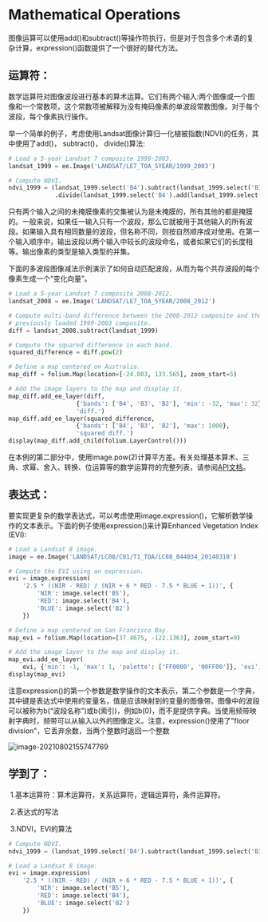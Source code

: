 # Mathematical Operations

图像运算可以使用add()和subtract()等操作符执行，但是对于包含多个术语的复杂计算，expression()函数提供了一个很好的替代方法。



## 运算符：

数学运算符对图像波段进行基本的算术运算。它们有两个输入:两个图像或一个图像和一个常数项，这个常数项被解释为没有掩码像素的单波段常数图像。对于每个波段，每个像素执行操作。

举一个简单的例子，考虑使用Landsat图像计算归一化植被指数(NDVI)的任务，其中使用了add()， subtract()， divide()算法:

```python
# Load a 5-year Landsat 7 composite 1999-2003.
landsat_1999 = ee.Image('LANDSAT/LE7_TOA_5YEAR/1999_2003')

# Compute NDVI.
ndvi_1999 = (landsat_1999.select('B4').subtract(landsat_1999.select('B3'))
             .divide(landsat_1999.select('B4').add(landsat_1999.select('B3'))))
```

只有两个输入之间的未掩膜像素的交集被认为是未掩膜的，所有其他的都是掩膜的。一般来说，如果任一输入只有一个波段，那么它就被用于其他输入的所有波段。如果输入具有相同数量的波段，但名称不同，则按自然顺序成对使用。在第一个输入顺序中，输出波段以两个输入中较长的波段命名，或者如果它们的长度相等。输出像素的类型是输入类型的并集。

下面的多波段图像减法示例演示了如何自动匹配波段，从而为每个共存波段的每个像素生成一个“变化向量”。

```python
# Load a 5-year Landsat 7 composite 2008-2012.
landsat_2008 = ee.Image('LANDSAT/LE7_TOA_5YEAR/2008_2012')

# Compute multi-band difference between the 2008-2012 composite and the
# previously loaded 1999-2003 composite.
diff = landsat_2008.subtract(landsat_1999)

# Compute the squared difference in each band.
squared_difference = diff.pow(2)

# Define a map centered on Australia.
map_diff = folium.Map(location=[-24.003, 133.565], zoom_start=5)

# Add the image layers to the map and display it.
map_diff.add_ee_layer(diff,
                   {'bands': ['B4', 'B3', 'B2'], 'min': -32, 'max': 32},
                   'diff.')
map_diff.add_ee_layer(squared_difference,
                   {'bands': ['B4', 'B3', 'B2'], 'max': 1000},
                   'squared diff.')
display(map_diff.add_child(folium.LayerControl()))
```

在本例的第二部分中，使用image.pow(2)计算平方差。有关处理基本算术、三角、求幂、舍入、转换、位运算等的数学运算符的完整列表，请参阅[API文档](https://developers.google.com/earth-engine/apidocs)。

## 表达式：

要实现更复杂的数学表达式，可以考虑使用image.expression()，它解析数学操作的文本表示。下面的例子使用expression()来计算Enhanced Vegetation Index (EVI):

```python
# Load a Landsat 8 image.
image = ee.Image('LANDSAT/LC08/C01/T1_TOA/LC08_044034_20140318')

# Compute the EVI using an expression.
evi = image.expression(
    '2.5 * ((NIR - RED) / (NIR + 6 * RED - 7.5 * BLUE + 1))', {
        'NIR': image.select('B5'),
        'RED': image.select('B4'),
        'BLUE': image.select('B2')
    })

# Define a map centered on San Francisco Bay.
map_evi = folium.Map(location=[37.4675, -122.1363], zoom_start=9)

# Add the image layer to the map and display it.
map_evi.add_ee_layer(
    evi, {'min': -1, 'max': 1, 'palette': ['FF0000', '00FF00']}, 'evi')
display(map_evi)
```



注意expression()的第一个参数是数学操作的文本表示，第二个参数是一个字典，其中键是表达式中使用的变量名，值是应该映射到的变量的图像带。图像中的波段可以被称为b(“波段名称”)或b(索引)，例如b(0)，而不是提供字典。当使用频带映射字典时，频带可以从输入以外的图像定义。注意，expression()使用了"floor division"，它丢弃余数，当两个整数时返回一个整数

![image-20210802155747769](C:\Users\树风\AppData\Roaming\Typora\typora-user-images\image-20210802155747769.png)

## 学到了：

​			1.基本运算符：算术运算符，关系运算符，逻辑运算符，条件运算符。

​			2.表达式的写法

​			3.NDVI，EVI的算法

```python
# Compute NDVI.
ndvi_1999 = (landsat_1999.select('B4').subtract(landsat_1999.select('B3'))
```

```python
# Load a Landsat 8 image.
evi = image.expression(
    '2.5 * ((NIR - RED) / (NIR + 6 * RED - 7.5 * BLUE + 1))', {
        'NIR': image.select('B5'),
        'RED': image.select('B4'),
        'BLUE': image.select('B2')
    })
```

